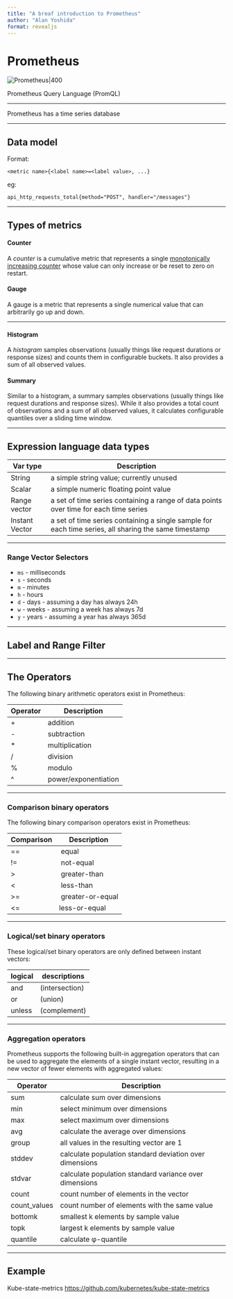 ```yaml
---
title: "A breaf introduction to Prometheus"
author: "Alan Yoshida"
format: revealjs
---
```


# Prometheus

![Prometheus|400](https://www.vectorlogo.zone/logos/prometheusio/prometheusio-ar21.svg)

Prometheus Query Language (PromQL)

---

Prometheus has a time series database

---

## Data model

Format:
```
<metric name>{<label name>=<label value>, ...}
```

eg:
```
api_http_requests_total{method="POST", handler="/messages"}
```

---

## Types of metrics

#### Counter
 A _counter_ is a cumulative metric that represents a single [monotonically increasing counter](https://en.wikipedia.org/wiki/Monotonic_function) whose value can only increase or be reset to zero on restart.

#### Gauge
A gauge is a metric that represents a single numerical value that can arbitrarily go up and down.

---

#### Histogram
A _histogram_ samples observations (usually things like request durations or response sizes) and counts them in configurable buckets. It also provides a sum of all observed values.

#### Summary
Similar to a histogram, a summary samples observations (usually things like request durations and response sizes). While it also provides a total count of observations and a sum of all observed values, it calculates configurable quantiles over a sliding time window.

---

## Expression language data types

| Var type | Description |
| - | - |
| String | a simple string value; currently unused |
| Scalar | a simple numeric floating point value |
| Range vector | a set of time series containing a range of data points over time for each time series |
| Instant Vector | a set of time series containing a single sample for each time series, all sharing the same timestamp |

---

### Range Vector Selectors

-   `ms` - milliseconds
-   `s` - seconds
-   `m` - minutes
-   `h` - hours
-   `d` - days - assuming a day has always 24h
-   `w` - weeks - assuming a week has always 7d
-   `y` - years - assuming a year has always 365d

---

## Label and Range Filter

---

## The Operators

The following binary arithmetic operators exist in Prometheus:

| Operator | Description |
| - | - |
| + | addition |
| - | subtraction |
| * | multiplication |
| / | division |
| % | modulo |
| ^ | power/exponentiation |

---

### Comparison binary operators
The following binary comparison operators exist in Prometheus:

| Comparison | Description |
| - | - |
| == | equal |
| != | not-equal |
| > | greater-than |
| < | less-than |
| >= | greater-or-equal |
| <= | less-or-equal |

---

### Logical/set binary operators
These logical/set binary operators are only defined between instant vectors:

| logical | descriptions |
| - | - |
| and | (intersection) |
| or | (union) |
| unless | (complement) |

---

### Aggregation operators
Prometheus supports the following built-in aggregation operators that can be used to aggregate the elements of a single instant vector, resulting in a new vector of fewer elements with aggregated values:

| Operator | Description |
| - | - |
| sum | calculate sum over dimensions |
| min | select minimum over dimensions |
| max | select maximum over dimensions |
| avg | calculate the average over dimensions |
| group | all values in the resulting vector are 1 |
| stddev | calculate population standard deviation over dimensions |
| stdvar | calculate population standard variance over dimensions |
| count | count number of elements in the vector |
| count_values | count number of elements with the same value |
| bottomk | smallest k elements by sample value |
| topk | largest k elements by sample value |
| quantile | calculate φ-quantile | 0 ≤ φ ≤ 1 | over dimensions |

---

## Example

Kube-state-metrics
https://github.com/kubernetes/kube-state-metrics



